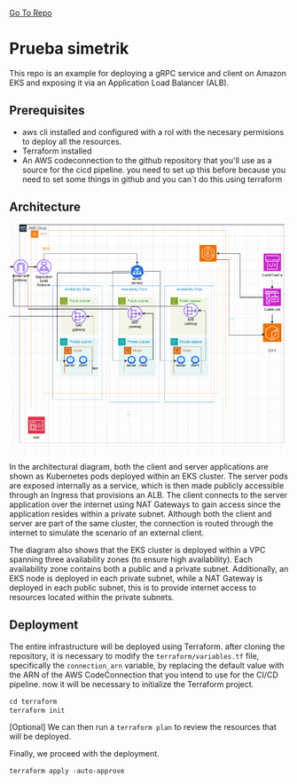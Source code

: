 [Go To Repo](https://github.com/mozomiguel/prueba-simetrik-miguelmozo)
# Prueba simetrik

This repo is an example for deploying a gRPC service and client on Amazon EKS and exposing it via an Application Load Balancer (ALB).  



## Prerequisites

* aws cli installed and configured with a rol with the necesary permisions to deploy all the resources.
* Terraform installed
* An AWS codeconnection to the github repository that you'll use as a source for the cicd pipeline. you need to set up this before because you need to set some things in github and you can´t do this using terraform

## Architecture
![alt text](static/architecture.png)

In the architectural diagram, both the client and server applications are shown as Kubernetes pods deployed within an EKS cluster. The server pods are exposed internally as a service, which is then made publicly accessible through an Ingress that provisions an ALB. The client connects to the server application over the internet using NAT Gateways to gain access since the application resides within a private subnet. Although both the client and server are part of the same cluster, the connection is routed through the internet to simulate the scenario of an external client. 

The diagram also shows that the EKS cluster is deployed within a VPC spanning three availability zones (to ensure high availability). Each availability zone contains both a public and a private subnet. Additionally, an EKS node is deployed in each private subnet, while a NAT Gateway is deployed in each public subnet, this is to provide internet access to resources located within the private subnets.

## Deployment

The entire infrastructure will be deployed using Terraform. after cloning the repository, it is necessary to modify the `terraform/variables.tf` file, specifically the `connection_arn` variable, by replacing the default value with the ARN of the AWS CodeConnection that you intend to use for the CI/CD pipeline.
now it will be necessary to initialize the Terraform project.

```
cd terraform
terraform init
```
[Optional] We can then run a `terraform plan` to review the resources that will be deployed.

Finally, we proceed with the deployment.

```
terraform apply -auto-approve
```